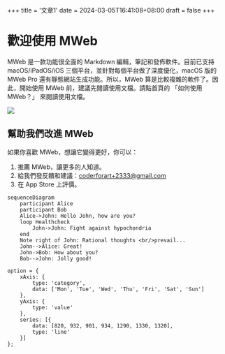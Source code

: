 +++
title = '文章1'
date = 2024-03-05T16:41:08+08:00
draft = false
+++

# 歡迎使用 MWeb
MWeb 是一款功能很全面的 Markdown 編輯，筆記和發佈軟件。目前已支持 macOS/iPadOS/iOS 三個平台，並針對每個平台做了深度優化，macOS 版的 MWeb Pro 還有靜態網站生成功能。所以，MWeb 算是比較複雜的軟件了。因此，開始使用 MWeb 前，建議先閱讀使用文檔。請點首頁的 「如何使用 MWeb？」 來閱讀使用文檔。


![](https://i.imgur.com/GbuNJ60.jpeg)


## 幫助我們改進 MWeb

如果你喜歡 MWeb，想讓它變得更好，你可以：

1. 推薦 MWeb，讓更多的人知道。
2. 給我們發反饋和建議：<coderforart+2333@gmail.com>
3. 在 App Store 上評價。


```mermaid
sequenceDiagram
    participant Alice
    participant Bob
    Alice->John: Hello John, how are you?
    loop Healthcheck
        John->John: Fight against hypochondria
    end
    Note right of John: Rational thoughts <br/>prevail...
    John-->Alice: Great!
    John->Bob: How about you?
    Bob-->John: Jolly good!
```

```echarts
option = {
    xAxis: {
        type: 'category',
        data: ['Mon', 'Tue', 'Wed', 'Thu', 'Fri', 'Sat', 'Sun']
    },
    yAxis: {
        type: 'value'
    },
    series: [{
        data: [820, 932, 901, 934, 1290, 1330, 1320],
        type: 'line'
    }]
};
```










